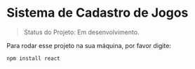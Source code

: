 <h1>Sistema de Cadastro de Jogos</h1>

> Status do Projeto: Em desenvolvimento.

Para rodar esse projeto na sua máquina, por favor digite:

```
npm install react
```
